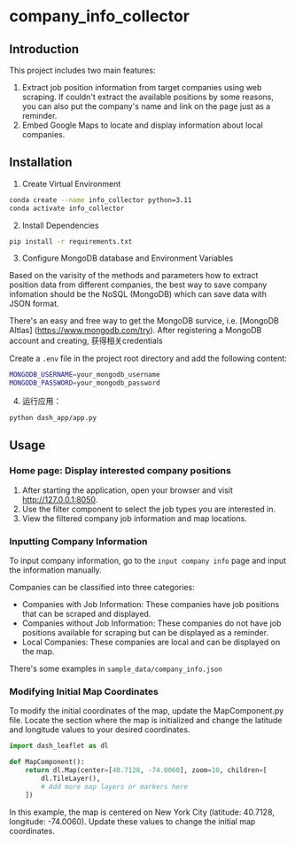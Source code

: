 # company_info_collector

## Introduction

This project includes two main features:
1. Extract job position information from target companies using web scraping. If couldn't extract the available positions by some reasons, you can also put the company's name and link on the page just as a reminder.
2. Embed Google Maps to locate and display information about local companies.

## Installation

1. Create Virtual Environment
   
```sh
conda create --name info_collector python=3.11
conda activate info_collector
```
2. Install Dependencies
```sh
pip install -r requirements.txt
```
3. Configure MongoDB database and Environment Variables

Based on the varisity of the methods and parameters how to extract position data from different companies, the best way to save company infomation should be the NoSQL (MongoDB) which can save data with JSON format.

There's an easy and free way to get the MongoDB survice, i.e. [MongoDB Altlas] (https://www.mongodb.com/try). After registering a MongoDB account and creating, 获得相关credentials

Create a `.env` file in the project root directory and add the following content:
```sh
MONGODB_USERNAME=your_mongodb_username
MONGODB_PASSWORD=your_mongodb_password
```
4. 运行应用：
```sh
python dash_app/app.py
```

## Usage

### Home page: Display interested company positions
1. After starting the application, open your browser and visit http://127.0.0.1:8050.
2. Use the filter component to select the job types you are interested in.
3. View the filtered company job information and map locations.

### Inputting Company Information
To input company information, go to the `input company info` page and input the information manually.

Companies can be classified into three categories:

* Companies with Job Information: These companies have job positions that can be scraped and displayed.
* Companies without Job Information: These companies do not have job positions available for scraping but can be displayed as a reminder.
* Local Companies: These companies are local and can be displayed on the map.

There's some examples in `sample_data/company_info.json`


### Modifying Initial Map Coordinates
To modify the initial coordinates of the map, update the MapComponent.py file. Locate the section where the map is initialized and change the latitude and longitude values to your desired coordinates.
```python
import dash_leaflet as dl

def MapComponent():
    return dl.Map(center=[40.7128, -74.0060], zoom=10, children=[
        dl.TileLayer(),
        # Add more map layers or markers here
    ])
```
In this example, the map is centered on New York City (latitude: 40.7128, longitude: -74.0060). Update these values to change the initial map coordinates.